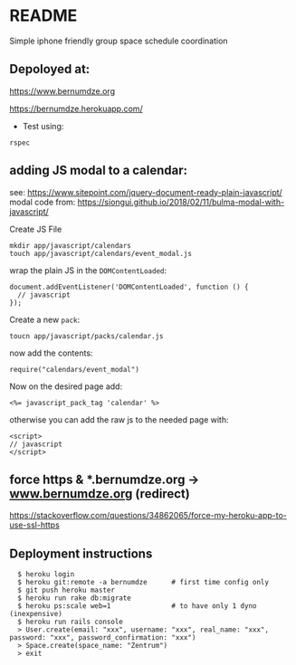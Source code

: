 # README

Simple iphone friendly group space schedule coordination

## Depoloyed at:

https://www.bernumdze.org

https://bernumdze.herokuapp.com/

* Test using:

```
rspec
```

## adding JS modal to a calendar:
see: https://www.sitepoint.com/jquery-document-ready-plain-javascript/
modal code from: https://siongui.github.io/2018/02/11/bulma-modal-with-javascript/

Create JS File
```
mkdir app/javascript/calendars
touch app/javascript/calendars/event_modal.js
```
wrap the plain JS in the `DOMContentLoaded`:
```
document.addEventListener('DOMContentLoaded', function () {
  // javascript
});
```
Create a new `pack`:
```
toucn app/javascript/packs/calendar.js
```
now add the contents:
```
require("calendars/event_modal")
```

Now on the desired page add:
```
<%= javascript_pack_tag 'calendar' %>
```

otherwise you can add the raw js to the needed page with:
```
<script>
// javascript
</script>
```

## force https & *.bernumdze.org -> www.bernumdze.org (redirect)
https://stackoverflow.com/questions/34862065/force-my-heroku-app-to-use-ssl-https

## Deployment instructions
```
  $ heroku login
  $ heroku git:remote -a bernumdze      # first time config only
  $ git push heroku master
  $ heroku run rake db:migrate
  $ heroku ps:scale web=1               # to have only 1 dyno (inexpensive)
  $ heroku run rails console
  > User.create(email: "xxx", username: "xxx", real_name: "xxx", password: "xxx", password_confirmation: "xxx")
  > Space.create(space_name: "Zentrum")
  > exit
```
